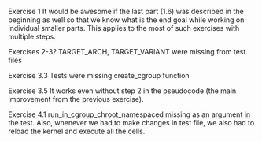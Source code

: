 Exercise 1
It would be awesome if the last part (1.6) was described in the beginning as well so that we know what is the end goal while working on individual smaller parts. This applies to the most of such exercises with multiple steps.

Exercises 2-3?
TARGET_ARCH, TARGET_VARIANT were missing from test files

Exercise 3.3
Tests were missing create_cgroup function

Exercise 3.5
It works even without step 2 in the pseudocode (the main improvement from the previous exercise).

Exercise 4.1
run_in_cgroup_chroot_namespaced missing as an argument in the test.
Also, whenever we had to make changes in test file, we also had to reload the kernel and execute all the cells.

